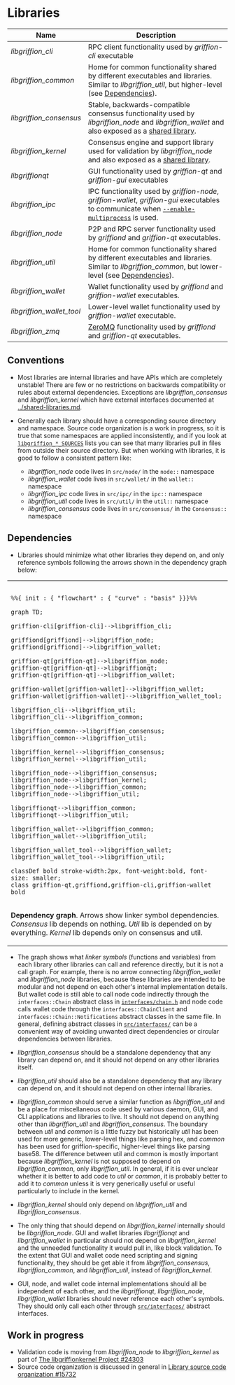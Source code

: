 # Libraries

| Name                     | Description |
|--------------------------|-------------|
| *libgriffion_cli*         | RPC client functionality used by *griffion-cli* executable |
| *libgriffion_common*      | Home for common functionality shared by different executables and libraries. Similar to *libgriffion_util*, but higher-level (see [Dependencies](#dependencies)). |
| *libgriffion_consensus*   | Stable, backwards-compatible consensus functionality used by *libgriffion_node* and *libgriffion_wallet* and also exposed as a [shared library](../shared-libraries.md). |
| *libgriffion_kernel*      | Consensus engine and support library used for validation by *libgriffion_node* and also exposed as a [shared library](../shared-libraries.md). |
| *libgriffionqt*           | GUI functionality used by *griffion-qt* and *griffion-gui* executables |
| *libgriffion_ipc*         | IPC functionality used by *griffion-node*, *griffion-wallet*, *griffion-gui* executables to communicate when [`--enable-multiprocess`](multiprocess.md) is used. |
| *libgriffion_node*        | P2P and RPC server functionality used by *griffiond* and *griffion-qt* executables. |
| *libgriffion_util*        | Home for common functionality shared by different executables and libraries. Similar to *libgriffion_common*, but lower-level (see [Dependencies](#dependencies)). |
| *libgriffion_wallet*      | Wallet functionality used by *griffiond* and *griffion-wallet* executables. |
| *libgriffion_wallet_tool* | Lower-level wallet functionality used by *griffion-wallet* executable. |
| *libgriffion_zmq*         | [ZeroMQ](../zmq.md) functionality used by *griffiond* and *griffion-qt* executables. |

## Conventions

- Most libraries are internal libraries and have APIs which are completely unstable! There are few or no restrictions on backwards compatibility or rules about external dependencies. Exceptions are *libgriffion_consensus* and *libgriffion_kernel* which have external interfaces documented at [../shared-libraries.md](../shared-libraries.md).

- Generally each library should have a corresponding source directory and namespace. Source code organization is a work in progress, so it is true that some namespaces are applied inconsistently, and if you look at [`libgriffion_*_SOURCES`](../../src/Makefile.am) lists you can see that many libraries pull in files from outside their source directory. But when working with libraries, it is good to follow a consistent pattern like:

  - *libgriffion_node* code lives in `src/node/` in the `node::` namespace
  - *libgriffion_wallet* code lives in `src/wallet/` in the `wallet::` namespace
  - *libgriffion_ipc* code lives in `src/ipc/` in the `ipc::` namespace
  - *libgriffion_util* code lives in `src/util/` in the `util::` namespace
  - *libgriffion_consensus* code lives in `src/consensus/` in the `Consensus::` namespace

## Dependencies

- Libraries should minimize what other libraries they depend on, and only reference symbols following the arrows shown in the dependency graph below:

<table><tr><td>

```mermaid

%%{ init : { "flowchart" : { "curve" : "basis" }}}%%

graph TD;

griffion-cli[griffion-cli]-->libgriffion_cli;

griffiond[griffiond]-->libgriffion_node;
griffiond[griffiond]-->libgriffion_wallet;

griffion-qt[griffion-qt]-->libgriffion_node;
griffion-qt[griffion-qt]-->libgriffionqt;
griffion-qt[griffion-qt]-->libgriffion_wallet;

griffion-wallet[griffion-wallet]-->libgriffion_wallet;
griffion-wallet[griffion-wallet]-->libgriffion_wallet_tool;

libgriffion_cli-->libgriffion_util;
libgriffion_cli-->libgriffion_common;

libgriffion_common-->libgriffion_consensus;
libgriffion_common-->libgriffion_util;

libgriffion_kernel-->libgriffion_consensus;
libgriffion_kernel-->libgriffion_util;

libgriffion_node-->libgriffion_consensus;
libgriffion_node-->libgriffion_kernel;
libgriffion_node-->libgriffion_common;
libgriffion_node-->libgriffion_util;

libgriffionqt-->libgriffion_common;
libgriffionqt-->libgriffion_util;

libgriffion_wallet-->libgriffion_common;
libgriffion_wallet-->libgriffion_util;

libgriffion_wallet_tool-->libgriffion_wallet;
libgriffion_wallet_tool-->libgriffion_util;

classDef bold stroke-width:2px, font-weight:bold, font-size: smaller;
class griffion-qt,griffiond,griffion-cli,griffion-wallet bold
```
</td></tr><tr><td>

**Dependency graph**. Arrows show linker symbol dependencies. *Consensus* lib depends on nothing. *Util* lib is depended on by everything. *Kernel* lib depends only on consensus and util.

</td></tr></table>

- The graph shows what _linker symbols_ (functions and variables) from each library other libraries can call and reference directly, but it is not a call graph. For example, there is no arrow connecting *libgriffion_wallet* and *libgriffion_node* libraries, because these libraries are intended to be modular and not depend on each other's internal implementation details. But wallet code is still able to call node code indirectly through the `interfaces::Chain` abstract class in [`interfaces/chain.h`](../../src/interfaces/chain.h) and node code calls wallet code through the `interfaces::ChainClient` and `interfaces::Chain::Notifications` abstract classes in the same file. In general, defining abstract classes in [`src/interfaces/`](../../src/interfaces/) can be a convenient way of avoiding unwanted direct dependencies or circular dependencies between libraries.

- *libgriffion_consensus* should be a standalone dependency that any library can depend on, and it should not depend on any other libraries itself.

- *libgriffion_util* should also be a standalone dependency that any library can depend on, and it should not depend on other internal libraries.

- *libgriffion_common* should serve a similar function as *libgriffion_util* and be a place for miscellaneous code used by various daemon, GUI, and CLI applications and libraries to live. It should not depend on anything other than *libgriffion_util* and *libgriffion_consensus*. The boundary between _util_ and _common_ is a little fuzzy but historically _util_ has been used for more generic, lower-level things like parsing hex, and _common_ has been used for griffion-specific, higher-level things like parsing base58. The difference between util and common is mostly important because *libgriffion_kernel* is not supposed to depend on *libgriffion_common*, only *libgriffion_util*. In general, if it is ever unclear whether it is better to add code to *util* or *common*, it is probably better to add it to *common* unless it is very generically useful or useful particularly to include in the kernel.


- *libgriffion_kernel* should only depend on *libgriffion_util* and *libgriffion_consensus*.

- The only thing that should depend on *libgriffion_kernel* internally should be *libgriffion_node*. GUI and wallet libraries *libgriffionqt* and *libgriffion_wallet* in particular should not depend on *libgriffion_kernel* and the unneeded functionality it would pull in, like block validation. To the extent that GUI and wallet code need scripting and signing functionality, they should be get able it from *libgriffion_consensus*, *libgriffion_common*, and *libgriffion_util*, instead of *libgriffion_kernel*.

- GUI, node, and wallet code internal implementations should all be independent of each other, and the *libgriffionqt*, *libgriffion_node*, *libgriffion_wallet* libraries should never reference each other's symbols. They should only call each other through [`src/interfaces/`](`../../src/interfaces/`) abstract interfaces.

## Work in progress

- Validation code is moving from *libgriffion_node* to *libgriffion_kernel* as part of [The libgriffionkernel Project #24303](https://github.com/GriffionProject/Griffion/issues/24303)
- Source code organization is discussed in general in [Library source code organization #15732](https://github.com/GriffionProject/Griffion/issues/15732)

